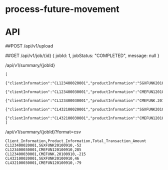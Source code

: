 # process-future-movement

# API
##POST
/api/v1/upload

##GET
/api/v1/job/{id}
{ jobId: 1, jobStatus: "COMPLETED", message: null }

/api/v1/summary/{jobId}
```
[ 
    {"clientInformation":"CL123400020001","productInformation":"SGXFUNK20100910","totalTransactionAmount":"-52"},
    {"clientInformation":"CL123400030001","productInformation":"CMEFUN120100910","totalTransactionAmount":"285"},
    {"clientInformation":"CL123400030001","productInformation":"CMEFUNK.20100910","totalTransactionAmount":"-215"},
    {"clientInformation":"CL432100020001","productInformation":"SGXFUNK20100910","totalTransactionAmount":"46"},
    {"clientInformation":"CL432100030001","productInformation":"CMEFUN120100910","totalTransactionAmount":"-79"}
]
```

/api/v1/summary/{jobId}?format=csv
```
Client_Information,Product_Information,Total_Transaction_Amount
CL123400020001,SGXFUNK20100910,-52
CL123400030001,CMEFUN120100910,285
CL123400030001,CMEFUNK.20100910,-215
CL432100020001,SGXFUNK20100910,46
CL432100030001,CMEFUN120100910,-79
```